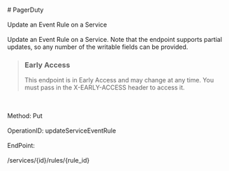 <br>#     PagerDuty</br>
<br>Update an Event Rule on a Service</br>
<br>Update an Event Rule on a Service. Note that the endpoint supports partial updates, so any number of the writable fields can be provided.


> ### Early Access
> This endpoint is in Early Access and may change at any time. You must pass in the X-EARLY-ACCESS header to access it.
</br>
<br>Method: Put</br>
<br>OperationID: updateServiceEventRule</br>
<br>EndPoint:</br>
<br>/services/{id}/rules/{rule_id}</br>
